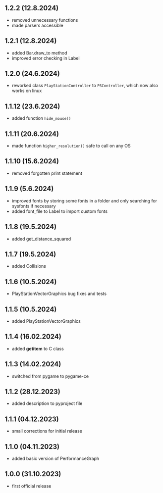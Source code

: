 ## 1.2.2 (12.8.2024)
- removed unnecessary functions
- made parsers accessible

## 1.2.1 (12.8.2024)
- added Bar.draw_to method
- improved error checking in Label

## 1.2.0 (24.6.2024)
- reworked class `PlayStationController` to `PSController`, which now also works on linux

## 1.1.12 (23.6.2024)
- added function `hide_mouse()`

## 1.1.11 (20.6.2024)
- made function `higher_resolution()` safe to call on any OS

## 1.1.10 (15.6.2024)
- removed forgotten print statement

## 1.1.9 (5.6.2024)
- improved fonts by storing some fonts in a folder and only searching for sysfonts if necessary
- added font_file to Label to import custom fonts

## 1.1.8 (19.5.2024)
- added get_distance_squared

## 1.1.7 (19.5.2024)
- added Collisions

## 1.1.6 (10.5.2024)
- PlayStationVectorGraphics bug fixes and tests

## 1.1.5 (10.5.2024)
- added PlayStationVectorGraphics

## 1.1.4 (16.02.2024)
- added __getitem__ to C class

## 1.1.3 (14.02.2024)
- switched from pygame to pygame-ce

## 1.1.2 (28.12.2023)
- added description to pyproject file

## 1.1.1 (04.12.2023)
- small corrections for initial release

## 1.1.0 (04.11.2023)
- added basic version of PerformanceGraph

## 1.0.0 (31.10.2023)
- first official release

